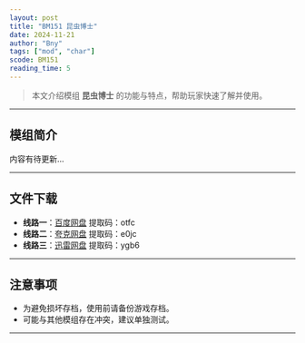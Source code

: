 ```yaml
---
layout: post
title: "BM151 昆虫博士"
date: 2024-11-21
author: "Bny"
tags: ["mod", "char"]
scode: BM151
reading_time: 5
---
```


> 本文介绍模组 **昆虫博士** 的功能与特点，帮助玩家快速了解并使用。

---

## 模组简介

内容有待更新...

---


## 文件下载
- **线路一**：[百度网盘](https://pan.baidu.com/s/1Krzw_dBTPgs1f3a5R0CItQ?pwd=otfc)  提取码：otfc  
- **线路二**：[夸克网盘](https://pan.quark.cn/s/547f55f9a300?pwd=e0jc)  提取码：e0jc  
- **线路三**：[迅雷网盘](https://pan.xunlei.com/s/VOCCbgCFFJhfcq0_ijHSiz9vA1?pwd=ygb6)  提取码：ygb6  

---

## 注意事项
- 为避免损坏存档，使用前请备份游戏存档。
- 可能与其他模组存在冲突，建议单独测试。

---

